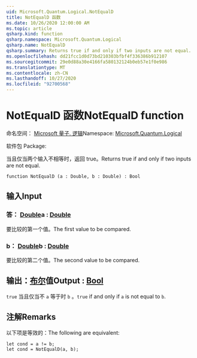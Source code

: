 ```yaml
---
uid: Microsoft.Quantum.Logical.NotEqualD
title: NotEqualD 函数
ms.date: 10/26/2020 12:00:00 AM
ms.topic: article
qsharp.kind: function
qsharp.namespace: Microsoft.Quantum.Logical
qsharp.name: NotEqualD
qsharp.summary: Returns true if and only if two inputs are not equal.
ms.openlocfilehash: dd21fcc1d0d73bd210303bfbf4f336386b912107
ms.sourcegitcommit: 29e0d88a30e4166fa580132124b0eb57e1f0e986
ms.translationtype: MT
ms.contentlocale: zh-CN
ms.lasthandoff: 10/27/2020
ms.locfileid: "92700568"
---
```

# <a name="notequald-function"></a><span data-ttu-id="a297c-102">NotEqualD 函数</span><span class="sxs-lookup"><span data-stu-id="a297c-102">NotEqualD function</span></span>

<span data-ttu-id="a297c-103">命名空间： [Microsoft 量子. 逻辑](xref:Microsoft.Quantum.Logical)</span><span class="sxs-lookup"><span data-stu-id="a297c-103">Namespace: [Microsoft.Quantum.Logical](xref:Microsoft.Quantum.Logical)</span></span>

<span data-ttu-id="a297c-104">软件包 [](https://nuget.org/packages/)</span><span class="sxs-lookup"><span data-stu-id="a297c-104">Package: [](https://nuget.org/packages/)</span></span>


<span data-ttu-id="a297c-105">当且仅当两个输入不相等时，返回 true。</span><span class="sxs-lookup"><span data-stu-id="a297c-105">Returns true if and only if two inputs are not equal.</span></span>

```qsharp
function NotEqualD (a : Double, b : Double) : Bool
```


## <a name="input"></a><span data-ttu-id="a297c-106">输入</span><span class="sxs-lookup"><span data-stu-id="a297c-106">Input</span></span>

### <a name="a--double"></a><span data-ttu-id="a297c-107">答： [Double](xref:microsoft.quantum.lang-ref.double)</span><span class="sxs-lookup"><span data-stu-id="a297c-107">a : [Double](xref:microsoft.quantum.lang-ref.double)</span></span>

<span data-ttu-id="a297c-108">要比较的第一个值。</span><span class="sxs-lookup"><span data-stu-id="a297c-108">The first value to be compared.</span></span>


### <a name="b--double"></a><span data-ttu-id="a297c-109">b： [Double](xref:microsoft.quantum.lang-ref.double)</span><span class="sxs-lookup"><span data-stu-id="a297c-109">b : [Double](xref:microsoft.quantum.lang-ref.double)</span></span>

<span data-ttu-id="a297c-110">要比较的第二个值。</span><span class="sxs-lookup"><span data-stu-id="a297c-110">The second value to be compared.</span></span>



## <a name="output--bool"></a><span data-ttu-id="a297c-111">输出：[布尔](xref:microsoft.quantum.lang-ref.bool)值</span><span class="sxs-lookup"><span data-stu-id="a297c-111">Output : [Bool](xref:microsoft.quantum.lang-ref.bool)</span></span>

<span data-ttu-id="a297c-112">`true` 当且仅当不 `a` 等于时 `b` 。</span><span class="sxs-lookup"><span data-stu-id="a297c-112">`true` if and only if `a` is not equal to `b`.</span></span>

## <a name="remarks"></a><span data-ttu-id="a297c-113">注解</span><span class="sxs-lookup"><span data-stu-id="a297c-113">Remarks</span></span>

<span data-ttu-id="a297c-114">以下项是等效的：</span><span class="sxs-lookup"><span data-stu-id="a297c-114">The following are equivalent:</span></span>

```Q#
let cond = a != b;
let cond = NotEqualD(a, b);
```